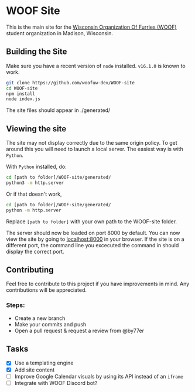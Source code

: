 # WOOF Site

This is the main site for the [Wisconsin Organization Of Furries \(WOOF\)](https://discord.com/invite/vYE5yBv) student organization in Madison, Wisconsin.

## Building the Site

Make sure you have a recent version of `node` installed. `v16.1.0` is known to work.
```bash
git clone https://github.com/woofuw-dev/WOOF-site
cd WOOF-site
npm install
node index.js
```
The site files should appear in ./generated/

## Viewing the site

The site may not display correctly due to the same origin policy. To get around this you will need to launch a local server. The easiest way is with `Python`.

With `Python` installed, do:
```bash
cd [path to folder]/WOOF-site/generated/
python3 -m http.server
```
Or if that doesn't work,
```bash
cd [path to folder]/WOOF-site/generated/
python -m http.server
```
Replace `[path to folder]` with your own path to the WOOF-site folder.

The server should now be loaded on port 8000 by default. You can now view the site by going to [localhost:8000](http://localhost:8000) in your browser. If the site is on a different port, the command line you excecuted the command in should display the correct port.

## Contributing

Feel free to contribute to this project if you have improvements in mind. Any contributions will be appreciated.

### Steps:
- Create a new branch
- Make your commits and push
- Open a pull request & request a review from @by77er

## Tasks
- [x] Use a templating engine
- [x] Add site content
- [ ] Improve Google Calendar visuals by using its API instead of an `iframe`
- [ ] Integrate with WOOF Discord bot?
